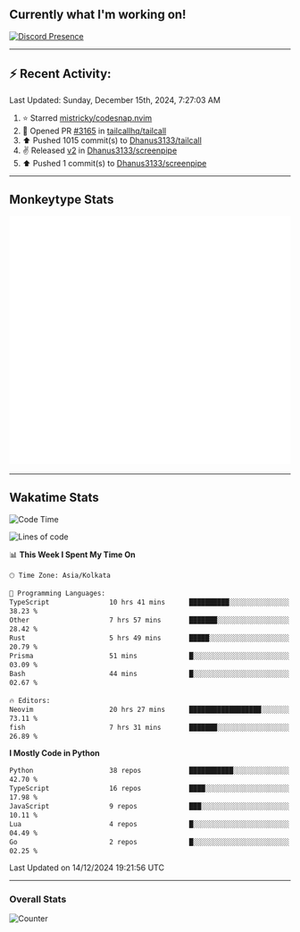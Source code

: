 ## Currently what I'm working on!
[![Discord Presence](https://lanyard.cnrad.dev/api/534981034400284712)](https://discord.com/users/534981034400284712)

---

## :zap: Recent Activity:
<!--RECENT_ACTIVITY:last_update-->
Last Updated: Sunday, December 15th, 2024, 7:27:03 AM
<!--RECENT_ACTIVITY:last_update_end-->
<!--RECENT_ACTIVITY:start-->
1. ⭐ Starred [mistricky/codesnap.nvim](https://github.com/mistricky/codesnap.nvim)<br>
2. 💪 Opened PR [#3165](https://github.com/tailcallhq/tailcall/pull/3165) in [tailcallhq/tailcall](https://github.com/tailcallhq/tailcall)<br>
3. ⬆️ Pushed 1015 commit(s) to [Dhanus3133/tailcall](https://github.com/Dhanus3133/tailcall)<br>
4. ✌️ Released [v2](https://github.com/Dhanus3133/screenpipe/releases/tag/v2) in [Dhanus3133/screenpipe](https://github.com/Dhanus3133/screenpipe)<br>
5. ⬆️ Pushed 1 commit(s) to [Dhanus3133/screenpipe](https://github.com/Dhanus3133/screenpipe)<br>
<!--RECENT_ACTIVITY:end-->

---

## Monkeytype Stats
<a href="https://monkeytype.com/profile/dhanus">
  <img src="https://raw.githubusercontent.com/Dhanus3133/Dhanus3133/monkeytype/monkeytype-lb.svg" alt="Monkeytype Profile" />
</a>

---

## Wakatime Stats
<!--START_SECTION:waka-->
![Code Time](http://img.shields.io/badge/Code%20Time-2%2C427%20hrs%2059%20mins-blue)

![Lines of code](https://img.shields.io/badge/From%20Hello%20World%20I%27ve%20Written-5.9%20million%20lines%20of%20code-blue)

📊 **This Week I Spent My Time On** 

```text
🕑︎ Time Zone: Asia/Kolkata

💬 Programming Languages: 
TypeScript               10 hrs 41 mins      ██████████░░░░░░░░░░░░░░░   38.23 % 
Other                    7 hrs 57 mins       ███████░░░░░░░░░░░░░░░░░░   28.42 % 
Rust                     5 hrs 49 mins       █████░░░░░░░░░░░░░░░░░░░░   20.79 % 
Prisma                   51 mins             █░░░░░░░░░░░░░░░░░░░░░░░░   03.09 % 
Bash                     44 mins             █░░░░░░░░░░░░░░░░░░░░░░░░   02.67 % 

🔥 Editors: 
Neovim                   20 hrs 27 mins      ██████████████████░░░░░░░   73.11 % 
fish                     7 hrs 31 mins       ███████░░░░░░░░░░░░░░░░░░   26.89 % 
```

**I Mostly Code in Python** 

```text
Python                   38 repos            ███████████░░░░░░░░░░░░░░   42.70 % 
TypeScript               16 repos            ████░░░░░░░░░░░░░░░░░░░░░   17.98 % 
JavaScript               9 repos             ███░░░░░░░░░░░░░░░░░░░░░░   10.11 % 
Lua                      4 repos             █░░░░░░░░░░░░░░░░░░░░░░░░   04.49 % 
Go                       2 repos             █░░░░░░░░░░░░░░░░░░░░░░░░   02.25 % 
```




 Last Updated on 14/12/2024 19:21:56 UTC
<!--END_SECTION:waka-->
---

### Overall Stats

<img src="https://moe-counter.glitch.me/get/@Dhanus3133?theme=asoul" alt="Counter" />
